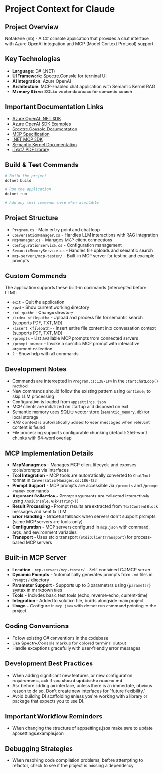 # Project Context for Claude

## Project Overview
NotaBene (nb) - A C# console application that provides a chat interface with Azure OpenAI integration and MCP (Model Context Protocol) support.

## Key Technologies
- **Language**: C# (.NET)
- **UI Framework**: Spectre.Console for terminal UI
- **AI Integration**: Azure OpenAI
- **Architecture**: MCP-enabled chat application with Semantic Kernel RAG
- **Memory Store**: SQLite vector database for semantic search

## Important Documentation Links
- [Azure OpenAI .NET SDK](https://github.com/openai/openai-dotnet)
- [Azure OpenAI SDK Examples](https://github.com/openai/openai-dotnet/tree/main/examples)
- [Spectre.Console Documentation](https://spectreconsole.net/)
- [MCP Specification](https://modelcontextprotocol.io/)
- [.NET MCP SDK](https://github.com/modelcontextprotocol/csharp-sdk)
- [Semantic Kernel Documentation](https://learn.microsoft.com/en-us/semantic-kernel/)
- [iText7 PDF Library](https://itextpdf.com/en/products/itext-7)

## Build & Test Commands
```bash
# Build the project
dotnet build

# Run the application
dotnet run

# Add any test commands here when available
```

## Project Structure
- `Program.cs` - Main entry point and chat loop
- `ConversationManager.cs` - Handles LLM interactions with RAG integration
- `McpManager.cs` - Manages MCP client connections
- `ConfigurationService.cs` - Configuration management
- `SemanticMemoryService.cs` - Handles file uploads and semantic search
- `mcp-servers/mcp-tester/` - Built-in MCP server for testing and example prompts

## Custom Commands
The application supports these built-in commands (intercepted before LLM):
- `exit` - Quit the application
- `/pwd` - Show current working directory
- `/cd <path>` - Change directory
- `/index <filepath>` - Upload and process file for semantic search (supports PDF, TXT, MD)
- `/insert <filepath>` - Insert entire file content into conversation context (supports PDF, TXT, MD)
- `/prompts` - List available MCP prompts from connected servers
- `/prompt <name>` - Invoke a specific MCP prompt with interactive argument collection
- `?` - Show help with all commands

## Development Notes
- Commands are intercepted in `Program.cs:138-184` in the `StartChatLoop()` method
- New commands should follow the existing pattern using `continue;` to skip LLM processing
- Configuration is loaded from `appsettings.json`
- MCP clients are initialized on startup and disposed on exit
- Semantic memory uses SQLite vector store (`semantic_memory.db`) for local storage
- RAG context is automatically added to user messages when relevant content is found
- File processing supports configurable chunking (default: 256-word chunks with 64-word overlap)

## MCP Implementation Details
- **McpManager.cs** - Manages MCP client lifecycle and exposes tools/prompts via interfaces
- **Tool Integration** - MCP tools are automatically converted to `ChatTool` format in `ConversationManager.cs:186-223`
- **Prompt Support** - MCP prompts are accessible via `/prompts` and `/prompt <name>` commands
- **Argument Collection** - Prompt arguments are collected interactively using `AnsiConsole.Ask<string>()`
- **Result Processing** - Prompt results are extracted from `TextContentBlock` messages and sent to LLM
- **Error Handling** - Graceful fallback when servers don't support prompts (some MCP servers are tools-only)
- **Configuration** - MCP servers configured in `mcp.json` with command, args, and environment variables
- **Transport** - Uses stdio transport (`StdioClientTransport`) for process-based MCP servers

## Built-in MCP Server
- **Location** - `mcp-servers/mcp-tester/` - Self-contained C# MCP server
- **Dynamic Prompts** - Automatically generates prompts from `.md` files in `Prompts/` directory
- **Parameter Support** - Supports up to 3 parameters using `{parameter}` syntax in markdown files
- **Tools** - Includes basic test tools (echo, reverse-echo, current-time)
- **Integration** - Added to solution file, builds alongside main project
- **Usage** - Configure in `mcp.json` with dotnet run command pointing to the project

## Coding Conventions
- Follow existing C# conventions in the codebase
- Use Spectre.Console markup for colored terminal output
- Handle exceptions gracefully with user-friendly error messages

## Development Best Practices
- When adding significant new features, or new configuration requirements, ask if you should update the readme.md
- Ask before adding an interface, unless there is an immediate, obvious reason to do so. Don't create new interfaces for "future flexibility."
- Avoid building DI scaffolding unless you're working with a library or package that expects you to use DI.

## Important Workflow Reminders
- When changing the structure of appsettings.json make sure to update appsettings.example.json

## Debugging Strategies
- When resolving code compilation problems, before attempting to refactor, check to see if the project is missing a dependency